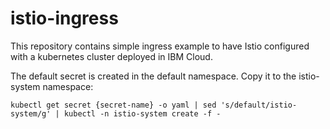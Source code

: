 # istio-ingress

This repository contains simple ingress example to have Istio configured with a kubernetes cluster deployed in IBM Cloud.

The default secret is created in the default namespace.  Copy it to the istio-system namespace:

```
kubectl get secret {secret-name} -o yaml | sed 's/default/istio-system/g' | kubectl -n istio-system create -f -
```
